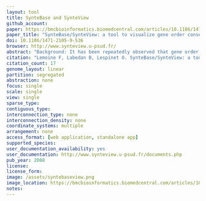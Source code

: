 ```yaml
---
layout: tool 
title: SynteBase and SynteView
github_account: 
paper: https://bmcbioinformatics.biomedcentral.com/articles/10.1186/1471-2105-9-536
paper_title: "SynteBase/SynteView: a tool to visualize gene order conservation in prokaryotic genomes"
doi: 10.1186/1471-2105-9-536
browser: http://www.synteview.u-psud.fr/
abstract: "Background: It has been repeatedly observed that gene order is rapidly lost in prokaryotic genomes. However, persistent synteny blocks are found when comparing more or less distant species. These genes that remain consistently adjacent are appealing candidates for the study of genome evolution and a more accurate definition of their functional role. Such studies require visualizing conserved synteny blocks in a large number of genomes at all taxonomic distances. Results: After comparing nearly 600 completely sequenced genomes encompassing the whole prokaryotic tree of life, the computed synteny data were assembled in a relational database, SynteBase. SynteView was designed to visualize conserved synteny blocks in a large number of genomes after choosing one of them as a reference. SynteView functions with data stored either in SynteBase or in a home-made relational database of personal data. In addition, this software can compute on-the-fly and display the distribution of synteny blocks which are conserved in pairs of genomes. This tool has been designed to provide a wealth of information on each positional orthologous gene, to be user-friendly and customizable. It is also possible to download sequences of genes belonging to these synteny blocks for further studies. SynteView is accessible through Java Webstart at http://www.synteview.u-psud.fr. Conclusion: SynteBase answers queries about gene order conservation and SynteView visualizes the obtained results in a flexible and powerful way which provides a comparative overview of the conserved synteny in a large number of genomes, whatever their taxonomic distances."
citation: "Lemoine F, Labedan B, Lespinet O. SynteBase/SynteView: a tool to visualize gene order conservation in prokaryotic genomes. BMC Bioinformatics. bmcbioinformatics.biomedcentral …; 2008;9: 536."
citation_count: 17
genome_layout: linear
partition: segregated
abstraction: none
focus: single
scale: single
view: single
sparse_type: 
contiguous_type: 
interconnection_type: none
interconnection_density: none
coordinate_systems: multiple
arrangement: none
access_format: [web application, standalone app]
supported_species: 
user_documentation_availability: yes
user_documentation: http://www.synteview.u-psud.fr/documents.php
pub_year: 2008
license: 
license_form: 
image: /assets/syntebaseview.png
image_location: https://bmcbioinformatics.biomedcentral.com/articles/10.1186/1471-2105-9-536/figures/4
notes: 
---
```


